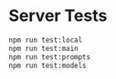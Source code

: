 # Server Tests

```bash
npm run test:local
npm run test:main
npm run test:prompts
npm run test:models
```